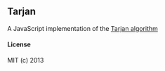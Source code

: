 Tarjan
---

A JavaScript implementation of the [Tarjan algorithm](http://en.wikipedia.org/wiki/Tarjan%E2%80%99s_strongly_connected_components_algorithm)

#### License

MIT (c) 2013
